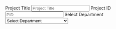 <!DOCTYPE html>
<html lang="en">
<head>
<meta charset="utf-8">
<title>jQuery Add / Remove Table Rows</title>
<style type="text/css">
    table{
        width: 100%;
        margin: 20px 0;
        border-collapse: collapse;
    }
    table, th, td{
        border: 1px solid #cdcdcd;
    }
    table th, table td{
        padding: 5px;
        text-align: left;
    }
</style>
<script src="https://code.jquery.com/jquery-1.12.4.min.js"></script>
<script type="text/javascript">
    $(document).ready(function(){
  
          $(".add-row").click(function(){
            var name = $("#ProjectTitle").val();
            var email = $("#PID").val();
            var department = $("#form-control").val();
            var markup = "<tr><td><input type='checkbox' name='record'></td><td>" + name + "</td><td>" + email + "</td><td>" + department + "</td></tr>";
            $("table tbody").append(markup);
        });
        
        // Find and remove selected table rows
        $(".delete-row").click(function(){
            $("table tbody").find('input[name="record"]').each(function(){
                if($(this).is(":checked")){
                    $(this).parents("tr").remove();
                }
            });
        });
       
    });
//  function increment()
// { 
//   debugger;
//  var value = parseInt(document.getElementById('number').value , 10);
//  value = isNan(value)? 0:value;
//  value++;
//  document.getElementById('PID').value=value;
// }  
var url = "/_api/web/lists/getbytitle('Expense_Category')/items?$select=Department";

getItems(url).then(getItemsSuccess, getItemsFail);

function getItems(url){
    return $.ajax({
        url: _spPageContextInfo.webAbsoluteUrl + url,
        type: "GET",
        headers: {
            "accept": "application/json;odata=verbose",
        }
    });
}

function getItemsSuccess(data){
    var result = data.d.results; // set value of result variable 
    $.each(result, function(key, value){
       $('#form-control').append('<option value="' + value.Department + '">' + value.Department +'</option>');

        console.log(value.Department); // access the choice field value
        
    });
    
}

function getItemsFail(err){
    // error callback
    debugger;
} 
$(getItemsSuccess).each(function() {
 
        $(this).siblings('[value="'+ $(this).val() +'"]').remove();
         alert("HI");
}); 

</script>
</head>
<body>
    <div id="MainForm">
      <tr>
      <td>Project Title</td>
      <td><input type="text" id="ProjectTitle" placeholder="Project Title"></td>
       <td>Project ID</td>
      <td><input type="text" id="PID" placeholder="PID"></td>
      <td>Select Department</td>
        <td><select id="form-control" style="width: 200px;">
          <option>Select Department</option>
          
      </select>
    </td>
    <td><input type="button" class="add-row" value="Add Row"></td>
    </tr>
    </div>
    <table>
        <thead>
            <tr>
                <th>Select</th>
                <th>Project Title</th>
                <th>Project ID</th>
                <th>Department</th>
            </tr>
        </thead>
        <tbody>
            <tr>
                <td><input type="checkbox" name="record"></td>
                
            </tr>
        </tbody>
    </table>
    <button type="button" class="delete-row">Delete Row</button>
</body> 
</html>
